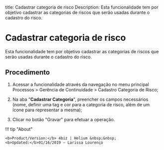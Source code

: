 title: Cadastrar categoria de risco
Description: Esta funcionalidade tem por objetivo cadastrar as categorias de riscos que serão usadas durante o cadastro do risco.
# Cadastrar categoria de risco

Esta funcionalidade tem por objetivo cadastrar as categorias de riscos que serão usadas durante o cadastro do risco.

Procedimento
------------

1.  Acessar a funcionalidade através da navegação no menu principal Processos \>
    Gerência de Continuidade \> Cadastro Categoria de Risco;

2.  Na aba "**Cadastrar Categoria**", preencher os campos necessários (nome,
    definir uma tag e cor para a categoria de risco, além de um ícone para
    representar a mesma);

3.  Clicar no botão "Gravar" para efetuar a operação.

<!-- <i class='fa fa-youtube-play  fa-2x' style='color:#97ce17;vertical-align: middle;'> </i> [Video Library](https://www.youtube.com/playlist?list=PLB5qK2uzf2RPHLLyCQ9CqOeIt08azAa6k)'
-->
!!! tip "About"

    <b>Product/Version:</b> 4biz | Helium &nbsp;&nbsp;
    <b>Updated:</b>01/16/2019 – Larissa Lourenço

